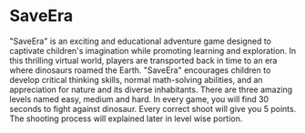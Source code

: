 # SaveEra
"SaveEra" is an exciting and educational adventure game designed to captivate children's imagination while promoting learning and exploration. In this thrilling virtual world, players are transported back in time to an era where dinosaurs roamed the Earth.
"SaveEra" encourages children to develop critical thinking skills, normal math-solving abilities, and an appreciation for nature and its diverse inhabitants.
There are three amazing levels named easy, medium and hard. In every game, you will find 30 seconds to fight against dinosaur. Every correct shoot will give you 5 points. The shooting process will explained later in level wise portion.
